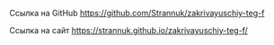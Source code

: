 Ссылка на GitHub
https://github.com/Strannuk/zakrivayuschiy-teg-f

Ссылка на сайт
https://strannuk.github.io/zakrivayuschiy-teg-f/